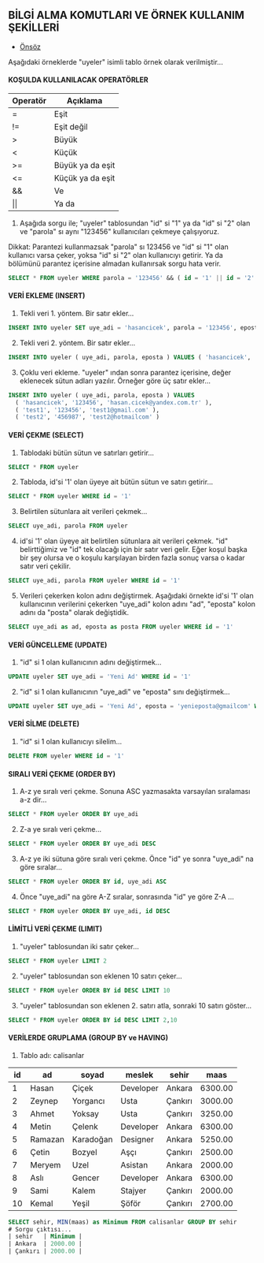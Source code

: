 ## BİLGİ ALMA KOMUTLARI VE ÖRNEK KULLANIM ŞEKİLLERİ

- [Önsöz](https://github.com/cicekhasan/DersNotlarim)



Aşağıdaki örneklerde "uyeler" isimli tablo örnek olarak verilmiştir...

#### KOŞULDA KULLANILACAK OPERATÖRLER

| Operatör | Açıklama |
| --- | --- |
| = | Eşit |
| != | Eşit değil |
| > | Büyük |
| < | Küçük |
| >= | Büyük ya da eşit |
| <= | Küçük ya da eşit |
| && | Ve |
| \|\| | Ya da |

1. Aşağıda sorgu ile; "uyeler" tablosundan "id" si "1" ya da "id" si "2" olan ve "parola" sı aynı "123456" kullanıcıları çekmeye çalışıyoruz. 

Dikkat: Parantezi kullanmazsak "parola" sı 123456 ve "id" si "1" olan kullanıcı varsa çeker, yoksa "id" si "2" olan kullanıcıyı getirir. Ya da bölümünü parantez içerisine almadan kullanırsak sorgu hata verir.

```sql
SELECT * FROM uyeler WHERE parola = '123456' && ( id = '1' || id = '2' )
```


#### VERİ EKLEME (INSERT)

1. Tekli veri 1. yöntem. Bir satır ekler...

```sql
INSERT INTO uyeler SET uye_adi = 'hasancicek', parola = '123456', eposta = 'hasan.cicek@yandex.com.tr'
```

2. Tekli veri 2. yöntem. Bir satır ekler...

```sql
INSERT INTO uyeler ( uye_adi, parola, eposta ) VALUES ( 'hasancicek', '123456', 'hasan.cicek@yandex.com.tr' )
```

3. Çoklu veri ekleme. "uyeler" ından sonra parantez içerisine, değer eklenecek sütun adları yazılır. Örneğer göre üç satır ekler...

```sql
INSERT INTO uyeler ( uye_adi, parola, eposta ) VALUES 
  ( 'hasancicek', '123456', 'hasan.cicek@yandex.com.tr' ), 
  ( 'test1', '123456', 'test1@gmail.com' ), 
  ( 'test2', '456987', 'test2@hotmailcom' )
```

#### VERİ ÇEKME (SELECT)

1. Tablodaki bütün sütun ve satırları getirir...

```sql
SELECT * FROM uyeler
```

2. Tabloda, id'si '1' olan üyeye ait bütün sütun ve satırı getirir...

```sql
SELECT * FROM uyeler WHERE id = '1'
```

3. Belirtilen sütunlara ait verileri çekmek...

```sql
SELECT uye_adi, parola FROM uyeler
```

4. id'si '1' olan üyeye ait belirtilen sütunlara ait verileri çekmek. "id" belirttiğimiz ve "id" tek olacağı için bir satır veri gelir. Eğer koşul başka bir şey olursa ve o koşulu karşılayan birden fazla sonuç varsa o kadar satır veri çekilir.

```sql
SELECT uye_adi, parola FROM uyeler WHERE id = '1'
```

5. Verileri çekerken kolon adını değiştirmek. Aşağıdaki örnekte id'si '1' olan kullanıcının verilerini çekerken "uye_adi" kolon adını "ad", "eposta" kolon adını da "posta" olarak değiştidik.

```sql
SELECT uye_adi as ad, eposta as posta FROM uyeler WHERE id = '1'
```

#### VERİ GÜNCELLEME (UPDATE)

1. "id" si 1 olan kullanıcının adını değiştirmek...

```sql
UPDATE uyeler SET uye_adi = 'Yeni Ad' WHERE id = '1'
```

2. "id" si 1 olan kullanıcının "uye_adi" ve "eposta" sını değiştirmek...

```sql
UPDATE uyeler SET uye_adi = 'Yeni Ad', eposta = 'yenieposta@gmailcom' WHERE id = '1'
```

#### VERİ SİLME (DELETE)

1. "id" si 1 olan kullanıcıyı silelim...

```sql
DELETE FROM uyeler WHERE id = '1'
```

#### SIRALI VERİ ÇEKME (ORDER BY)

1. A-z ye sıralı veri çekme. Sonuna ASC yazmasakta varsayılan sıralaması a-z dir...

```sql
SELECT * FROM uyeler ORDER BY uye_adi
```

2. Z-a ye sıralı veri çekme...

```sql
SELECT * FROM uyeler ORDER BY uye_adi DESC
```

3. A-z ye iki sütuna göre sıralı veri çekme. Önce "id" ye sonra "uye_adi" na göre sıralar...

```sql
SELECT * FROM uyeler ORDER BY id, uye_adi ASC
```

4. Önce "uye_adi" na göre A-Z sıralar, sonrasında "id" ye göre Z-A ...

```sql
SELECT * FROM uyeler ORDER BY uye_adi, id DESC
```

#### LİMİTLİ VERİ ÇEKME (LIMIT)

1. "uyeler" tablosundan iki satır çeker...

```sql
SELECT * FROM uyeler LIMIT 2
```

2. "uyeler" tablosundan son eklenen 10 satırı çeker...

```sql
SELECT * FROM uyeler ORDER BY id DESC LIMIT 10
```

3. "uyeler" tablosundan son eklenen 2. satırı atla, sonraki 10 satırı göster...

```sql
SELECT * FROM uyeler ORDER BY id DESC LIMIT 2,10
```

#### VERİLERDE GRUPLAMA (GROUP BY ve HAVING)

1. Tablo adı: calisanlar



| id  | ad      | soyad     | meslek    | sehir   | maas    |
| --- | ---     | ---       | ---       | ---     | ---     |
| 1   | Hasan   | Çiçek     | Developer | Ankara  | 6300.00 |
| 2   | Zeynep  | Yorgancı  | Usta      | Çankırı | 3000.00 |
| 3   | Ahmet   | Yoksay    | Usta      | Çankırı | 3250.00 |
| 4   | Metin   | Çelenk    | Developer | Ankara  | 6300.00 |
| 5   | Ramazan | Karadoğan | Designer  | Ankara  | 5250.00 |
| 6   | Çetin   | Bozyel    | Aşçı      | Çankırı | 2500.00 |
| 7   | Meryem  | Uzel      | Asistan   | Ankara  | 2000.00 |
| 8   | Aslı    | Gencer    | Developer | Ankara  | 6300.00 |
| 9   | Sami    | Kalem     | Stajyer   | Çankırı | 2000.00 |
| 10  | Kemal   | Yeşil     | Şöför     | Çankırı | 2700.00 |

```sql
SELECT sehir, MIN(maas) as Minimum FROM calisanlar GROUP BY sehir
# Sorgu çıktısı...
| sehir   | Minimum |
| Ankara  | 2000.00 |
| Çankırı | 2000.00 |
```


